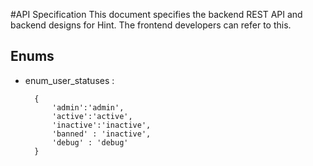#API Specification
This document specifies the backend REST API and backend designs for Hint. The frontend developers can refer to this.

## Enums

- enum_user_statuses :

		{
			'admin':'admin',
			'active':'active', 
			'inactive':'inactive', 
			'banned' : 'inactive', 
			'debug' : 'debug'
		}
